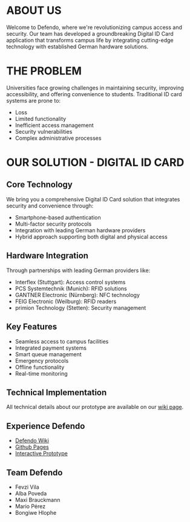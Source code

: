# ABOUT US

Welcome to Defendo, where we're revolutionizing campus access and security. Our team has developed a groundbreaking Digital ID Card application that transforms campus life by integrating cutting-edge technology with established German hardware solutions.

# THE PROBLEM

Universities face growing challenges in maintaining security, improving accessibility, and offering convenience to students. Traditional ID card systems are prone to:
- Loss
- Limited functionality
- Inefficient access management
- Security vulnerabilities
- Complex administrative processes

# OUR SOLUTION - DIGITAL ID CARD

## Core Technology
We bring you a comprehensive Digital ID Card solution that integrates security and convenience through:
- Smartphone-based authentication
- Multi-factor security protocols
- Integration with leading German hardware providers
- Hybrid approach supporting both digital and physical access

## Hardware Integration
Through partnerships with leading German providers like:
- Interflex (Stuttgart): Access control systems
- PCS Systemtechnik (Munich): RFID solutions
- GANTNER Electronic (Nürnberg): NFC technology
- FEIG Electronic (Weilburg): RFID readers
- primion Technology (Stetten): Security management

## Key Features
- Seamless access to campus facilities
- Integrated payment systems
- Smart queue management
- Emergency protocols
- Offline functionality
- Real-time monitoring

## Technical Implementation
All technical details about our prototype are available on our [wiki page](https://github.com/Real-Projects-Digitalization/RPD-Defendo/wiki/Prototyping).

## Experience Defendo
- [Defendo Wiki](https://github.com/Real-Projects-Digitalization/RPD-Defendo/wiki)
- [Github Pages](https://real-projects-digitalization.github.io/RPD-Defendo/)
- [Interactive Prototype](https://www.figma.com/proto/KPjXsvOEFz0bN2oz56Rex8/Defendo-Prototype?node-id=27-53&t=fdNdp1PFEtSHvEzz-1)

## Team Defendo
- Fevzi Vila
- Alba Poveda
- Maxi Brauckmann
- Mario Pérez
- Bongiwe Hlophe
